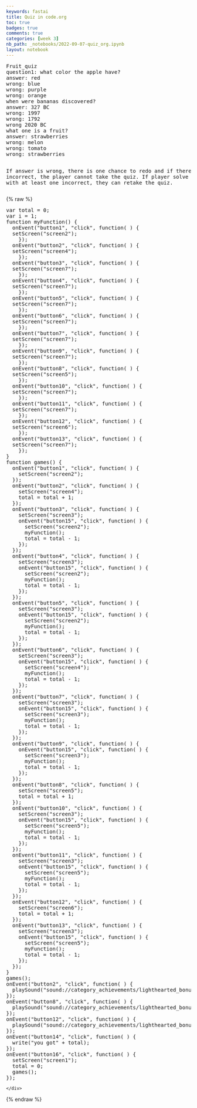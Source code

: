 ```yaml
---
keywords: fastai
title: Quiz in code.org
toc: true
badges: true
comments: true
categories: [week 3]
nb_path: _notebooks/2022-09-07-quiz_org.ipynb
layout: notebook
---
```


<!--
#################################################
### THIS FILE WAS AUTOGENERATED! DO NOT EDIT! ###
#################################################
# file to edit: _notebooks/2022-09-07-quiz_org.ipynb
-->

<div class="container" id="notebook-container">
        
<div class="cell border-box-sizing text_cell rendered"><div class="inner_cell">
<div class="text_cell_render border-box-sizing rendered_html">
<pre>
Fruit_quiz
question1: what color the apple have? 
answer: red 
wrong: blue
wrong: purple
wrong: orange
when were bananas discovered?
answer: 327 BC
wrong: 1997
wrong: 1792
wrong 2020 BC
what one is a fruit? 
answer: strawberries
wrong: melon
wrong: tomato
wrong: strawberries

If answer is wrong, there is one chance to redo and if there is two incorrect, the player cannot take the quiz. If player solve the question with at least one incorrect, they can retake the quiz.
</pre>
</div>
</div>
</div>
    {% raw %}
    
<div class="cell border-box-sizing code_cell rendered">
<div class="input">

<div class="inner_cell">
    <div class="input_area">
<div class=" highlight hl-python"><pre><span></span><span class="n">var</span> <span class="n">total</span> <span class="o">=</span> <span class="mi">0</span><span class="p">;</span>
<span class="n">var</span> <span class="n">i</span> <span class="o">=</span> <span class="mi">1</span><span class="p">;</span>
<span class="n">function</span> <span class="n">myFunction</span><span class="p">()</span> <span class="p">{</span>
  <span class="n">onEvent</span><span class="p">(</span><span class="s2">&quot;button1&quot;</span><span class="p">,</span> <span class="s2">&quot;click&quot;</span><span class="p">,</span> <span class="n">function</span><span class="p">(</span> <span class="p">)</span> <span class="p">{</span>
  <span class="n">setScreen</span><span class="p">(</span><span class="s2">&quot;screen2&quot;</span><span class="p">);</span>
    <span class="p">});</span>
  <span class="n">onEvent</span><span class="p">(</span><span class="s2">&quot;button2&quot;</span><span class="p">,</span> <span class="s2">&quot;click&quot;</span><span class="p">,</span> <span class="n">function</span><span class="p">(</span> <span class="p">)</span> <span class="p">{</span>
  <span class="n">setScreen</span><span class="p">(</span><span class="s2">&quot;screen4&quot;</span><span class="p">);</span>
    <span class="p">});</span>
  <span class="n">onEvent</span><span class="p">(</span><span class="s2">&quot;button3&quot;</span><span class="p">,</span> <span class="s2">&quot;click&quot;</span><span class="p">,</span> <span class="n">function</span><span class="p">(</span> <span class="p">)</span> <span class="p">{</span>
  <span class="n">setScreen</span><span class="p">(</span><span class="s2">&quot;screen7&quot;</span><span class="p">);</span>
    <span class="p">});</span>
  <span class="n">onEvent</span><span class="p">(</span><span class="s2">&quot;button4&quot;</span><span class="p">,</span> <span class="s2">&quot;click&quot;</span><span class="p">,</span> <span class="n">function</span><span class="p">(</span> <span class="p">)</span> <span class="p">{</span>
  <span class="n">setScreen</span><span class="p">(</span><span class="s2">&quot;screen7&quot;</span><span class="p">);</span>
    <span class="p">});</span>
  <span class="n">onEvent</span><span class="p">(</span><span class="s2">&quot;button5&quot;</span><span class="p">,</span> <span class="s2">&quot;click&quot;</span><span class="p">,</span> <span class="n">function</span><span class="p">(</span> <span class="p">)</span> <span class="p">{</span>
  <span class="n">setScreen</span><span class="p">(</span><span class="s2">&quot;screen7&quot;</span><span class="p">);</span>
    <span class="p">});</span>
  <span class="n">onEvent</span><span class="p">(</span><span class="s2">&quot;button6&quot;</span><span class="p">,</span> <span class="s2">&quot;click&quot;</span><span class="p">,</span> <span class="n">function</span><span class="p">(</span> <span class="p">)</span> <span class="p">{</span>
  <span class="n">setScreen</span><span class="p">(</span><span class="s2">&quot;screen7&quot;</span><span class="p">);</span>
    <span class="p">});</span>
  <span class="n">onEvent</span><span class="p">(</span><span class="s2">&quot;button7&quot;</span><span class="p">,</span> <span class="s2">&quot;click&quot;</span><span class="p">,</span> <span class="n">function</span><span class="p">(</span> <span class="p">)</span> <span class="p">{</span>
  <span class="n">setScreen</span><span class="p">(</span><span class="s2">&quot;screen7&quot;</span><span class="p">);</span>
    <span class="p">});</span>
  <span class="n">onEvent</span><span class="p">(</span><span class="s2">&quot;button9&quot;</span><span class="p">,</span> <span class="s2">&quot;click&quot;</span><span class="p">,</span> <span class="n">function</span><span class="p">(</span> <span class="p">)</span> <span class="p">{</span>
  <span class="n">setScreen</span><span class="p">(</span><span class="s2">&quot;screen7&quot;</span><span class="p">);</span>
    <span class="p">});</span>
  <span class="n">onEvent</span><span class="p">(</span><span class="s2">&quot;button8&quot;</span><span class="p">,</span> <span class="s2">&quot;click&quot;</span><span class="p">,</span> <span class="n">function</span><span class="p">(</span> <span class="p">)</span> <span class="p">{</span>
  <span class="n">setScreen</span><span class="p">(</span><span class="s2">&quot;screen5&quot;</span><span class="p">);</span>
    <span class="p">});</span>
  <span class="n">onEvent</span><span class="p">(</span><span class="s2">&quot;button10&quot;</span><span class="p">,</span> <span class="s2">&quot;click&quot;</span><span class="p">,</span> <span class="n">function</span><span class="p">(</span> <span class="p">)</span> <span class="p">{</span>
  <span class="n">setScreen</span><span class="p">(</span><span class="s2">&quot;screen7&quot;</span><span class="p">);</span>
    <span class="p">});</span>
  <span class="n">onEvent</span><span class="p">(</span><span class="s2">&quot;button11&quot;</span><span class="p">,</span> <span class="s2">&quot;click&quot;</span><span class="p">,</span> <span class="n">function</span><span class="p">(</span> <span class="p">)</span> <span class="p">{</span>
  <span class="n">setScreen</span><span class="p">(</span><span class="s2">&quot;screen7&quot;</span><span class="p">);</span>
    <span class="p">});</span>
  <span class="n">onEvent</span><span class="p">(</span><span class="s2">&quot;button12&quot;</span><span class="p">,</span> <span class="s2">&quot;click&quot;</span><span class="p">,</span> <span class="n">function</span><span class="p">(</span> <span class="p">)</span> <span class="p">{</span>
  <span class="n">setScreen</span><span class="p">(</span><span class="s2">&quot;screen6&quot;</span><span class="p">);</span>
    <span class="p">});</span>
  <span class="n">onEvent</span><span class="p">(</span><span class="s2">&quot;button13&quot;</span><span class="p">,</span> <span class="s2">&quot;click&quot;</span><span class="p">,</span> <span class="n">function</span><span class="p">(</span> <span class="p">)</span> <span class="p">{</span>
  <span class="n">setScreen</span><span class="p">(</span><span class="s2">&quot;screen7&quot;</span><span class="p">);</span>
    <span class="p">});</span>
<span class="p">}</span>
<span class="n">function</span> <span class="n">games</span><span class="p">()</span> <span class="p">{</span>
  <span class="n">onEvent</span><span class="p">(</span><span class="s2">&quot;button1&quot;</span><span class="p">,</span> <span class="s2">&quot;click&quot;</span><span class="p">,</span> <span class="n">function</span><span class="p">(</span> <span class="p">)</span> <span class="p">{</span>
    <span class="n">setScreen</span><span class="p">(</span><span class="s2">&quot;screen2&quot;</span><span class="p">);</span>
  <span class="p">});</span>
  <span class="n">onEvent</span><span class="p">(</span><span class="s2">&quot;button2&quot;</span><span class="p">,</span> <span class="s2">&quot;click&quot;</span><span class="p">,</span> <span class="n">function</span><span class="p">(</span> <span class="p">)</span> <span class="p">{</span>
    <span class="n">setScreen</span><span class="p">(</span><span class="s2">&quot;screen4&quot;</span><span class="p">);</span>
    <span class="n">total</span> <span class="o">=</span> <span class="n">total</span> <span class="o">+</span> <span class="mi">1</span><span class="p">;</span>
  <span class="p">});</span>
  <span class="n">onEvent</span><span class="p">(</span><span class="s2">&quot;button3&quot;</span><span class="p">,</span> <span class="s2">&quot;click&quot;</span><span class="p">,</span> <span class="n">function</span><span class="p">(</span> <span class="p">)</span> <span class="p">{</span>
    <span class="n">setScreen</span><span class="p">(</span><span class="s2">&quot;screen3&quot;</span><span class="p">);</span>
    <span class="n">onEvent</span><span class="p">(</span><span class="s2">&quot;button15&quot;</span><span class="p">,</span> <span class="s2">&quot;click&quot;</span><span class="p">,</span> <span class="n">function</span><span class="p">(</span> <span class="p">)</span> <span class="p">{</span>
      <span class="n">setScreen</span><span class="p">(</span><span class="s2">&quot;screen2&quot;</span><span class="p">);</span>
      <span class="n">myFunction</span><span class="p">();</span>
      <span class="n">total</span> <span class="o">=</span> <span class="n">total</span> <span class="o">-</span> <span class="mi">1</span><span class="p">;</span>
    <span class="p">});</span>
  <span class="p">});</span>
  <span class="n">onEvent</span><span class="p">(</span><span class="s2">&quot;button4&quot;</span><span class="p">,</span> <span class="s2">&quot;click&quot;</span><span class="p">,</span> <span class="n">function</span><span class="p">(</span> <span class="p">)</span> <span class="p">{</span>
    <span class="n">setScreen</span><span class="p">(</span><span class="s2">&quot;screen3&quot;</span><span class="p">);</span>
    <span class="n">onEvent</span><span class="p">(</span><span class="s2">&quot;button15&quot;</span><span class="p">,</span> <span class="s2">&quot;click&quot;</span><span class="p">,</span> <span class="n">function</span><span class="p">(</span> <span class="p">)</span> <span class="p">{</span>
      <span class="n">setScreen</span><span class="p">(</span><span class="s2">&quot;screen2&quot;</span><span class="p">);</span>
      <span class="n">myFunction</span><span class="p">();</span>
      <span class="n">total</span> <span class="o">=</span> <span class="n">total</span> <span class="o">-</span> <span class="mi">1</span><span class="p">;</span>
    <span class="p">});</span>
  <span class="p">});</span>
  <span class="n">onEvent</span><span class="p">(</span><span class="s2">&quot;button5&quot;</span><span class="p">,</span> <span class="s2">&quot;click&quot;</span><span class="p">,</span> <span class="n">function</span><span class="p">(</span> <span class="p">)</span> <span class="p">{</span>
    <span class="n">setScreen</span><span class="p">(</span><span class="s2">&quot;screen3&quot;</span><span class="p">);</span>
    <span class="n">onEvent</span><span class="p">(</span><span class="s2">&quot;button15&quot;</span><span class="p">,</span> <span class="s2">&quot;click&quot;</span><span class="p">,</span> <span class="n">function</span><span class="p">(</span> <span class="p">)</span> <span class="p">{</span>
      <span class="n">setScreen</span><span class="p">(</span><span class="s2">&quot;screen2&quot;</span><span class="p">);</span>
      <span class="n">myFunction</span><span class="p">();</span>
      <span class="n">total</span> <span class="o">=</span> <span class="n">total</span> <span class="o">-</span> <span class="mi">1</span><span class="p">;</span>
    <span class="p">});</span>
  <span class="p">});</span>
  <span class="n">onEvent</span><span class="p">(</span><span class="s2">&quot;button6&quot;</span><span class="p">,</span> <span class="s2">&quot;click&quot;</span><span class="p">,</span> <span class="n">function</span><span class="p">(</span> <span class="p">)</span> <span class="p">{</span>
    <span class="n">setScreen</span><span class="p">(</span><span class="s2">&quot;screen3&quot;</span><span class="p">);</span>
    <span class="n">onEvent</span><span class="p">(</span><span class="s2">&quot;button15&quot;</span><span class="p">,</span> <span class="s2">&quot;click&quot;</span><span class="p">,</span> <span class="n">function</span><span class="p">(</span> <span class="p">)</span> <span class="p">{</span>
      <span class="n">setScreen</span><span class="p">(</span><span class="s2">&quot;screen4&quot;</span><span class="p">);</span>
      <span class="n">myFunction</span><span class="p">();</span>
      <span class="n">total</span> <span class="o">=</span> <span class="n">total</span> <span class="o">-</span> <span class="mi">1</span><span class="p">;</span>
    <span class="p">});</span>
  <span class="p">});</span>
  <span class="n">onEvent</span><span class="p">(</span><span class="s2">&quot;button7&quot;</span><span class="p">,</span> <span class="s2">&quot;click&quot;</span><span class="p">,</span> <span class="n">function</span><span class="p">(</span> <span class="p">)</span> <span class="p">{</span>
    <span class="n">setScreen</span><span class="p">(</span><span class="s2">&quot;screen3&quot;</span><span class="p">);</span>
    <span class="n">onEvent</span><span class="p">(</span><span class="s2">&quot;button15&quot;</span><span class="p">,</span> <span class="s2">&quot;click&quot;</span><span class="p">,</span> <span class="n">function</span><span class="p">(</span> <span class="p">)</span> <span class="p">{</span>
      <span class="n">setScreen</span><span class="p">(</span><span class="s2">&quot;screen3&quot;</span><span class="p">);</span>
      <span class="n">myFunction</span><span class="p">();</span>
      <span class="n">total</span> <span class="o">=</span> <span class="n">total</span> <span class="o">-</span> <span class="mi">1</span><span class="p">;</span>
    <span class="p">});</span>
  <span class="p">});</span>
  <span class="n">onEvent</span><span class="p">(</span><span class="s2">&quot;button9&quot;</span><span class="p">,</span> <span class="s2">&quot;click&quot;</span><span class="p">,</span> <span class="n">function</span><span class="p">(</span> <span class="p">)</span> <span class="p">{</span>
    <span class="n">onEvent</span><span class="p">(</span><span class="s2">&quot;button15&quot;</span><span class="p">,</span> <span class="s2">&quot;click&quot;</span><span class="p">,</span> <span class="n">function</span><span class="p">(</span> <span class="p">)</span> <span class="p">{</span>
      <span class="n">setScreen</span><span class="p">(</span><span class="s2">&quot;screen3&quot;</span><span class="p">);</span>
      <span class="n">myFunction</span><span class="p">();</span>
      <span class="n">total</span> <span class="o">=</span> <span class="n">total</span> <span class="o">-</span> <span class="mi">1</span><span class="p">;</span>
    <span class="p">});</span>
  <span class="p">});</span>
  <span class="n">onEvent</span><span class="p">(</span><span class="s2">&quot;button8&quot;</span><span class="p">,</span> <span class="s2">&quot;click&quot;</span><span class="p">,</span> <span class="n">function</span><span class="p">(</span> <span class="p">)</span> <span class="p">{</span>
    <span class="n">setScreen</span><span class="p">(</span><span class="s2">&quot;screen5&quot;</span><span class="p">);</span>
    <span class="n">total</span> <span class="o">=</span> <span class="n">total</span> <span class="o">+</span> <span class="mi">1</span><span class="p">;</span>
  <span class="p">});</span>
  <span class="n">onEvent</span><span class="p">(</span><span class="s2">&quot;button10&quot;</span><span class="p">,</span> <span class="s2">&quot;click&quot;</span><span class="p">,</span> <span class="n">function</span><span class="p">(</span> <span class="p">)</span> <span class="p">{</span>
    <span class="n">setScreen</span><span class="p">(</span><span class="s2">&quot;screen3&quot;</span><span class="p">);</span>
    <span class="n">onEvent</span><span class="p">(</span><span class="s2">&quot;button15&quot;</span><span class="p">,</span> <span class="s2">&quot;click&quot;</span><span class="p">,</span> <span class="n">function</span><span class="p">(</span> <span class="p">)</span> <span class="p">{</span>
      <span class="n">setScreen</span><span class="p">(</span><span class="s2">&quot;screen5&quot;</span><span class="p">);</span>
      <span class="n">myFunction</span><span class="p">();</span>
      <span class="n">total</span> <span class="o">=</span> <span class="n">total</span> <span class="o">-</span> <span class="mi">1</span><span class="p">;</span>
    <span class="p">});</span>
  <span class="p">});</span>
  <span class="n">onEvent</span><span class="p">(</span><span class="s2">&quot;button11&quot;</span><span class="p">,</span> <span class="s2">&quot;click&quot;</span><span class="p">,</span> <span class="n">function</span><span class="p">(</span> <span class="p">)</span> <span class="p">{</span>
    <span class="n">setScreen</span><span class="p">(</span><span class="s2">&quot;screen3&quot;</span><span class="p">);</span>
    <span class="n">onEvent</span><span class="p">(</span><span class="s2">&quot;button15&quot;</span><span class="p">,</span> <span class="s2">&quot;click&quot;</span><span class="p">,</span> <span class="n">function</span><span class="p">(</span> <span class="p">)</span> <span class="p">{</span>
      <span class="n">setScreen</span><span class="p">(</span><span class="s2">&quot;screen5&quot;</span><span class="p">);</span>
      <span class="n">myFunction</span><span class="p">();</span>
      <span class="n">total</span> <span class="o">=</span> <span class="n">total</span> <span class="o">-</span> <span class="mi">1</span><span class="p">;</span>
    <span class="p">});</span>
  <span class="p">});</span>
  <span class="n">onEvent</span><span class="p">(</span><span class="s2">&quot;button12&quot;</span><span class="p">,</span> <span class="s2">&quot;click&quot;</span><span class="p">,</span> <span class="n">function</span><span class="p">(</span> <span class="p">)</span> <span class="p">{</span>
    <span class="n">setScreen</span><span class="p">(</span><span class="s2">&quot;screen6&quot;</span><span class="p">);</span>
    <span class="n">total</span> <span class="o">=</span> <span class="n">total</span> <span class="o">+</span> <span class="mi">1</span><span class="p">;</span>
  <span class="p">});</span>
  <span class="n">onEvent</span><span class="p">(</span><span class="s2">&quot;button13&quot;</span><span class="p">,</span> <span class="s2">&quot;click&quot;</span><span class="p">,</span> <span class="n">function</span><span class="p">(</span> <span class="p">)</span> <span class="p">{</span>
    <span class="n">setScreen</span><span class="p">(</span><span class="s2">&quot;screen3&quot;</span><span class="p">);</span>
    <span class="n">onEvent</span><span class="p">(</span><span class="s2">&quot;button15&quot;</span><span class="p">,</span> <span class="s2">&quot;click&quot;</span><span class="p">,</span> <span class="n">function</span><span class="p">(</span> <span class="p">)</span> <span class="p">{</span>
      <span class="n">setScreen</span><span class="p">(</span><span class="s2">&quot;screen5&quot;</span><span class="p">);</span>
      <span class="n">myFunction</span><span class="p">();</span>
      <span class="n">total</span> <span class="o">=</span> <span class="n">total</span> <span class="o">-</span> <span class="mi">1</span><span class="p">;</span>
    <span class="p">});</span>
  <span class="p">});</span>
<span class="p">}</span>
<span class="n">games</span><span class="p">();</span>
<span class="n">onEvent</span><span class="p">(</span><span class="s2">&quot;button2&quot;</span><span class="p">,</span> <span class="s2">&quot;click&quot;</span><span class="p">,</span> <span class="n">function</span><span class="p">(</span> <span class="p">)</span> <span class="p">{</span>
  <span class="n">playSound</span><span class="p">(</span><span class="s2">&quot;sound://category_achievements/lighthearted_bonus_objective_1.mp3&quot;</span><span class="p">,</span> <span class="n">false</span><span class="p">);</span>
<span class="p">});</span>
<span class="n">onEvent</span><span class="p">(</span><span class="s2">&quot;button8&quot;</span><span class="p">,</span> <span class="s2">&quot;click&quot;</span><span class="p">,</span> <span class="n">function</span><span class="p">(</span> <span class="p">)</span> <span class="p">{</span>
  <span class="n">playSound</span><span class="p">(</span><span class="s2">&quot;sound://category_achievements/lighthearted_bonus_objective_1.mp3&quot;</span><span class="p">,</span> <span class="n">false</span><span class="p">);</span>
<span class="p">});</span>
<span class="n">onEvent</span><span class="p">(</span><span class="s2">&quot;button12&quot;</span><span class="p">,</span> <span class="s2">&quot;click&quot;</span><span class="p">,</span> <span class="n">function</span><span class="p">(</span> <span class="p">)</span> <span class="p">{</span>
  <span class="n">playSound</span><span class="p">(</span><span class="s2">&quot;sound://category_achievements/lighthearted_bonus_objective_1.mp3&quot;</span><span class="p">,</span> <span class="n">false</span><span class="p">);</span>
<span class="p">});</span>
<span class="n">onEvent</span><span class="p">(</span><span class="s2">&quot;button14&quot;</span><span class="p">,</span> <span class="s2">&quot;click&quot;</span><span class="p">,</span> <span class="n">function</span><span class="p">(</span> <span class="p">)</span> <span class="p">{</span>
  <span class="n">write</span><span class="p">(</span><span class="s2">&quot;you got&quot;</span> <span class="o">+</span> <span class="n">total</span><span class="p">);</span>
<span class="p">});</span>
<span class="n">onEvent</span><span class="p">(</span><span class="s2">&quot;button16&quot;</span><span class="p">,</span> <span class="s2">&quot;click&quot;</span><span class="p">,</span> <span class="n">function</span><span class="p">(</span> <span class="p">)</span> <span class="p">{</span>
  <span class="n">setScreen</span><span class="p">(</span><span class="s2">&quot;screen1&quot;</span><span class="p">);</span>
  <span class="n">total</span> <span class="o">=</span> <span class="mi">0</span><span class="p">;</span>
  <span class="n">games</span><span class="p">();</span>
<span class="p">});</span>
</pre></div>

    </div>
</div>
</div>

</div>
    {% endraw %}

</div>
 

